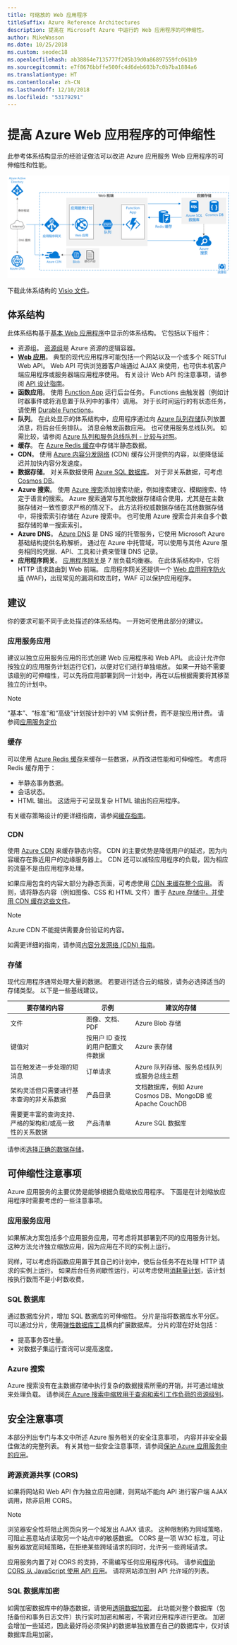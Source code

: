 ```yaml
---
title: 可缩放的 Web 应用程序
titleSuffix: Azure Reference Architectures
description: 提高在 Microsoft Azure 中运行的 Web 应用程序的可伸缩性。
author: MikeWasson
ms.date: 10/25/2018
ms.custom: seodec18
ms.openlocfilehash: ab38864e7135777f205b39d0a86897559fc061b9
ms.sourcegitcommit: e7f8676bbffe500fc4d6deb603b7c0b7ba1884a6
ms.translationtype: HT
ms.contentlocale: zh-CN
ms.lasthandoff: 12/10/2018
ms.locfileid: "53179291"
---
```

# <a name="improve-scalability-in-an-azure-web-application"></a>提高 Azure Web 应用程序的可伸缩性

此参考体系结构显示的经验证做法可以改进 Azure 应用服务 Web 应用程序的可伸缩性和性能。

![Azure 中改进了可伸缩性的 Web 应用程序](./images/scalable-web-app.png)

下载此体系结构的 [Visio 文件][visio-download]。

## <a name="architecture"></a>体系结构

此体系结构基于[基本 Web 应用程序][basic-web-app]中显示的体系结构。 它包括以下组件：

- 资源组。 [资源组][resource-group]是 Azure 资源的逻辑容器。
- **[Web 应用][app-service-web-app]**。 典型的现代应用程序可能包括一个网站以及一个或多个 RESTful Web API。 Web API 可供浏览器客户端通过 AJAX 来使用，也可供本机客户端应用程序或服务器端应用程序使用。 有关设计 Web API 的注意事项，请参阅 [API 设计指南][api-guidance]。
- **函数应用**。 使用 [Function App][functions] 运行后台任务。 Functions 由触发器（例如计时器事件或将消息置于队列中的事件）调用。 对于长时间运行的有状态任务，请使用 [Durable Functions][durable-functions]。
- **队列**。 在此处显示的体系结构中，应用程序通过向 [Azure 队列存储][queue-storage]队列放置消息，将后台任务排队。 消息会触发函数应用。 也可使用服务总线队列。 如需比较，请参阅 [Azure 队列和服务总线队列 - 比较与对照][queues-compared]。
- **缓存**。 在 [Azure Redis 缓存][azure-redis]中存储半静态数据。
- **CDN**。 使用 [Azure 内容分发网络][azure-cdn] (CDN) 缓存公开提供的内容，以便降低延迟并加快内容分发速度。
- **数据存储**。 对关系数据使用 [Azure SQL 数据库][sql-db]。 对于非关系数据，可考虑 [Cosmos DB][cosmosdb]。
- **Azure 搜索**。 使用 [Azure 搜索][azure-search]添加搜索功能，例如搜索建议、模糊搜索、特定于语言的搜索。 Azure 搜索通常与其他数据存储结合使用，尤其是在主数据存储对一致性要求严格的情况下。 此方法将权威数据存储在其他数据存储中，将搜索索引存储在 Azure 搜索中。 也可使用 Azure 搜索合并来自多个数据存储的单一搜索索引。
- **Azure DNS**。 [Azure DNS][azure-dns] 是 DNS 域的托管服务，它使用 Microsoft Azure 基础结构提供名称解析。 通过在 Azure 中托管域，可以使用与其他 Azure 服务相同的凭据、API、工具和计费来管理 DNS 记录。
- **应用程序网关**。 [应用程序网关](/azure/application-gateway/)是 7 层负载均衡器。 在此体系结构中，它将 HTTP 请求路由到 Web 前端。 应用程序网关还提供一个 [Web 应用程序防火墙](/azure/application-gateway/waf-overview) (WAF)，出现常见的漏洞和攻击时，WAF 可以保护应用程序。

## <a name="recommendations"></a>建议

你的要求可能不同于此处描述的体系结构。 一开始可使用此部分的建议。

### <a name="app-service-apps"></a>应用服务应用

建议以独立应用服务应用的形式创建 Web 应用程序和 Web API。 此设计允许你按独立的应用服务计划运行它们，以便对它们进行单独缩放。 如果一开始不需要该级别的可伸缩性，可以先将应用部署到同一计划中，再在以后根据需要将其移至独立的计划中。

> [!NOTE]
> “基本”、“标准”和“高级”计划按计划中的 VM 实例计费，而不是按应用计费。 请参阅[应用服务定价][app-service-pricing]
>

### <a name="cache"></a>缓存

可以使用 [Azure Redis 缓存][azure-redis]来缓存一些数据，从而改进性能和可伸缩性。 考虑将 Redis 缓存用于：

- 半静态事务数据。
- 会话状态。
- HTML 输出。 这适用于可呈现复杂 HTML 输出的应用程序。

有关缓存策略设计的更详细指南，请参阅[缓存指南][caching-guidance]。

### <a name="cdn"></a>CDN

使用 [Azure CDN][azure-cdn] 来缓存静态内容。 CDN 的主要优势是降低用户的延迟，因为内容缓存在靠近用户的边缘服务器上。 CDN 还可以减轻应用程序的负载，因为相应的流量不是由应用程序处理。

如果应用包含的内容大部分为静态页面，可考虑使用 [CDN 来缓存整个应用][cdn-app-service]。 否则，请将静态内容（例如图像、CSS 和 HTML 文件）置于 [Azure 存储中，并使用 CDN 缓存这些文件][cdn-storage-account]。

> [!NOTE]
> Azure CDN 不能提供需要身份验证的内容。
>

如需更详细的指南，请参阅[内容分发网络 (CDN) 指南][cdn-guidance]。

### <a name="storage"></a>存储

现代应用程序通常处理大量的数据。 若要进行适合云的缩放，请务必选择适当的存储类型。 以下是一些基线建议。

| 要存储的内容 | 示例 | 建议的存储 |
| --- | --- | --- |
| 文件 |图像、文档、PDF |Azure Blob 存储 |
| 键值对 |按用户 ID 查找的用户配置文件数据 |Azure 表存储 |
| 旨在触发进一步处理的短消息 |订单请求 |Azure 队列存储、服务总线队列或服务总线主题 |
| 架构灵活但只需要进行基本查询的非关系数据 |产品目录 |文档数据库，例如 Azure Cosmos DB、MongoDB 或 Apache CouchDB |
| 需要更丰富的查询支持、严格的架构和/或高一致性的关系数据 |产品清单 |Azure SQL 数据库 |

 请参阅[选择正确的数据存储][datastore]。

## <a name="scalability-considerations"></a>可伸缩性注意事项

Azure 应用服务的主要优势是能够根据负载缩放应用程序。 下面是在计划缩放应用程序时需要考虑的一些注意事项。

### <a name="app-service-app"></a>应用服务应用

如果解决方案包括多个应用服务应用，可考虑将其部署到不同的应用服务计划。 这种方法允许独立缩放应用，因为应用在不同的实例上运行。

同样，可以考虑将函数应用置于其自己的计划中，使后台任务不在处理 HTTP 请求的实例上运行。 如果后台任务间歇性运行，可以考虑使用[消耗量计划][functions-consumption-plan]，该计划按执行数而不是小时数收费。

### <a name="sql-database"></a>SQL 数据库

通过数据库分片，增加 SQL 数据库的可伸缩性。 分片是指将数据库水平分区。 可以通过分片，使用[弹性数据库工具][sql-elastic]横向扩展数据库。 分片的潜在好处包括：

- 提高事务吞吐量。
- 对数据子集运行查询可以提高速度。

### <a name="azure-search"></a>Azure 搜索

Azure 搜索没有在主数据存储中执行复杂的数据搜索所需的开销，并可通过缩放来处理负载。 请参阅[在 Azure 搜索中缩放用于查询和索引工作负荷的资源级别][azure-search-scaling]。

## <a name="security-considerations"></a>安全注意事项

本部分列出专门与本文中所述 Azure 服务相关的安全注意事项， 内容并非安全最佳做法的完整列表。 有关其他一些安全注意事项，请参阅[保护 Azure 应用服务中的应用][app-service-security]。

### <a name="cross-origin-resource-sharing-cors"></a>跨源资源共享 (CORS)

如果将网站和 Web API 作为独立应用创建，则网站不能向 API 进行客户端 AJAX 调用，除非启用 CORS。

> [!NOTE]
> 浏览器安全性将阻止网页向另一个域发出 AJAX 请求。 这种限制称为同域策略，可阻止恶意站点读取另一个站点中的敏感数据。 CORS 是一项 W3C 标准，可让服务器放宽同域策略，在拒绝某些跨域请求的同时，允许另一些跨域请求。
>

应用服务内置了对 CORS 的支持，不需编写任何应用程序代码。 请参阅[借助 CORS 从 JavaScript 使用 API 应用][cors]。 请将网站添加到 API 允许域的列表。

### <a name="sql-database-encryption"></a>SQL 数据库加密

如需加密数据库中的静态数据，请使用[透明数据加密][sql-encryption]。 此功能对整个数据库（包括备份和事务日志文件）执行实时加密和解密，不需对应用程序进行更改。 加密会增加一些延迟，因此最好将必须保护的数据单独放置在自己的数据库中，仅对该数据库启用加密。

<!-- links -->

[api-guidance]: ../../best-practices/api-design.md
[app-service-security]: /azure/app-service-web/web-sites-security
[app-service-web-app]: /azure/app-service-web/app-service-web-overview
[app-service-api-app]: /azure/app-service-api/app-service-api-apps-why-best-platform
[app-service-pricing]: https://azure.microsoft.com/pricing/details/app-service/
[azure-cdn]: https://azure.microsoft.com/services/cdn/
[azure-dns]: /azure/dns/dns-overview
[azure-redis]: https://azure.microsoft.com/services/cache/
[azure-search]: https://azure.microsoft.com/documentation/services/search/
[azure-search-scaling]: /azure/search/search-capacity-planning
[basic-web-app]: basic-web-app.md
[basic-web-app-scalability]: basic-web-app.md#scalability-considerations
[caching-guidance]: ../../best-practices/caching.md
[cdn-app-service]: /azure/app-service-web/cdn-websites-with-cdn
[cdn-storage-account]: /azure/cdn/cdn-create-a-storage-account-with-cdn
[cdn-guidance]: ../../best-practices/cdn.md
[cors]: /azure/app-service-api/app-service-api-cors-consume-javascript
[cosmosdb]: /azure/cosmos-db/
[datastore]: ../..//guide/technology-choices/data-store-overview.md
[durable-functions]: /azure/azure-functions/durable-functions-overview
[functions]: /azure/azure-functions/functions-overview
[functions-consumption-plan]: /azure/azure-functions/functions-scale#consumption-plan
[queue-storage]: /azure/storage/storage-dotnet-how-to-use-queues
[queues-compared]: /azure/service-bus-messaging/service-bus-azure-and-service-bus-queues-compared-contrasted
[resource-group]: /azure/azure-resource-manager/resource-group-overview#resource-groups
[sql-db]: https://azure.microsoft.com/documentation/services/sql-database/
[sql-elastic]: /azure/sql-database/sql-database-elastic-scale-introduction
[sql-encryption]: https://msdn.microsoft.com/library/dn948096.aspx
[tm]: https://azure.microsoft.com/services/traffic-manager/
[visio-download]: https://archcenter.blob.core.windows.net/cdn/app-service-reference-architectures.vsdx
[web-app-multi-region]: ./multi-region.md
